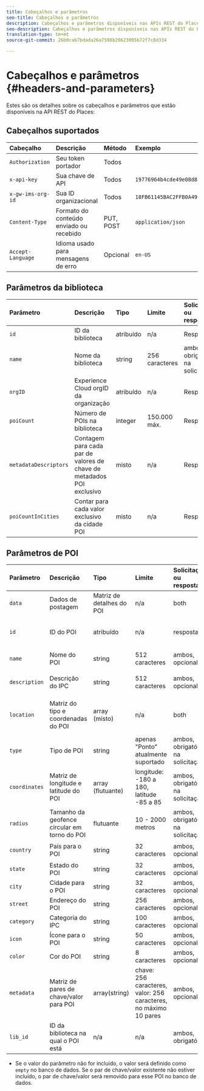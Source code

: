 ```yaml
---
title: Cabeçalhos e parâmetros
seo-title: Cabeçalhos e parâmetros
description: Cabeçalhos e parâmetros disponíveis nas APIs REST do Places.
seo-description: Cabeçalhos e parâmetros disponíveis nas APIs REST do Places.
translation-type: tm+mt
source-git-commit: 26b0cab7bdada26a7598b20623095b72f7c8d334

---
```



# Cabeçalhos e parâmetros {#headers-and-parameters}

Estes são os detalhes sobre os cabeçalhos e parâmetros que estão disponíveis na API REST do Places:

## Cabeçalhos suportados

| Cabeçalho | Descrição | Método | Exemplo |
| :--- | :--- | :--- | :--- |
| `Authorization` | Seu token portador | Todos |  |
| `x-api-key` | Sua chave de API | Todos | `19776964b4cde49e08d8f62e5824f777b` |
| `x-gw-ims-org-id` | Sua ID organizacional | Todos | `18FB61145BAC2FFB0A494777@AdobeOrg` |
| `Content-Type` | Formato do conteúdo enviado ou recebido | PUT, POST | `application/json` |
| `Accept-Language` | Idioma usado para mensagens de erro | Opcional | `en-US` |

## Parâmetros da biblioteca

| Parâmetro | Descrição | Tipo | Limite | Solicitação ou resposta | Exemplo |
| :--- | :--- | :--- | :--- | :--- | :--- |
| `id` | ID da biblioteca | atribuído | n/a | Resposta | `"id": "b2488788-2d2a-462b-b1a2-305272777dda"` |
| `name` | Nome da biblioteca | string | 256 caracteres | ambos, obrigatório na solicitação | `"name": "Amazing Places"` |
| `orgID` | Experience Cloud orgID da organização | atribuído | n/a | Resposta | `"orgID": "777F20F55BACA09E0A495D8F@AdobeOrg"` |
| `poiCount` | Número de POIs na biblioteca | integer | 150.000 máx. | Resposta | `"poiCount": 25149` |
| `metadataDescriptors` | Contagem para cada par de valores de chave de metadados POI exclusivo | misto | n/a | Resposta |  |
| `poiCountInCities` | Contar para cada valor exclusivo da cidade POI | misto | n/a | Resposta |  |

## Parâmetros de POI

| Parâmetro | Descrição | Tipo | Limite | Solicitação ou resposta | Exemplo |
| :--- | :--- | :--- | :--- | :--- | :--- |
| `data` | Dados de postagem | Matriz de detalhes do POI | n/a | both |  |
| `id` | ID do POI | atribuído | n/a | resposta | `"id": "1455462b-7f9c-4220-9f42-5bbce777a0d1"` |
| `name` | Nome do POI | string | 512 caracteres | ambos, opcional\* | `"name": "My Favorite Place"` |
| `description` | Descrição do IPC | string | 512 caracteres | ambos, opcional\* | `"description": "This is a very good place."` |
| `location` | Matriz do tipo e coordenadas do POI | array (misto) | n/a | both | `"location": {"type": "Point", "coordinates": [-122.201007, 37.604713]` |
| `type` | Tipo de POI | string | apenas "Ponto" atualmente suportado | ambos, obrigatório na solicitação | `"type": "Point"` |
| `coordinates` | Matriz de longitude e latitude do POI | array (flutuante) | longitude: -180 a 180, latitude -85 a 85 | ambos, obrigatório na solicitação | `"coordinates": [-122.201007, 37.604713]` |
| `radius` | Tamanho da geofence circular em torno do POI | flutuante | 10 - 2000 metros | ambos, obrigatório na solicitação | `"radius": 100` |
| `country` | País para o POI | string | 32 caracteres | ambos, opcional* | `"country": "United States"` |
| `state` | Estado do POI | string | 32 caracteres | ambos, opcional* | `"state": "California"` |
| `city` | Cidade para o POI | string | 32 caracteres | ambos, opcional* | `"city": "San Jose"` |
| `street` | Endereço do POI | string | 256 caracteres | ambos, opcional* | `"street": "122 Woz Way"` |
| `category` | Categoria do IPC | string | 100 caracteres | ambos, opcional* | `"category": "cafe"` |
| `icon` | Ícone para o POI | string | 50 caracteres | ambos, opcional* | `"icon": "star"` |
| `color` | Cor do POI | string | 8 caracteres | ambos, opcional* | `"color": "blue"` |
| `metadata` | Matriz de pares de chave/valor para POI | array(string) | chave: 256 caracteres, valor: 256 caracteres, no máximo 10 pares | ambos, opcional* | `"metadata": {"region": "Equator"}` |
| `lib_id` | ID da biblioteca na qual o POI está | n/a | n/a | ambos, obrigatório | `"lib_id": "ac7a0b25-c6c2-43ba-bbc6-2b1777b80fe9"` |

* Se o valor do parâmetro não for incluído, o valor será definido como `empty` no banco de dados. Se o par de chave/valor existente não estiver incluído, o par de chave/valor será removido para esse POI no banco de dados.

